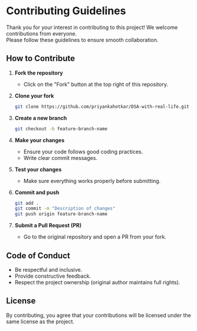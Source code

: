 # Contributing Guidelines

Thank you for your interest in contributing to this project! We welcome contributions from everyone.  
Please follow these guidelines to ensure smooth collaboration.

## How to Contribute

1. **Fork the repository**

   - Click on the "Fork" button at the top right of this repository.

2. **Clone your fork**

   ```bash
   git clone https://github.com/priyankahotkar/DSA-with-real-life.git
   ```

3. **Create a new branch**

   ```bash
   git checkout -b feature-branch-name
   ```

4. **Make your changes**

   - Ensure your code follows good coding practices.
   - Write clear commit messages.

5. **Test your changes**

   - Make sure everything works properly before submitting.

6. **Commit and push**

   ```bash
   git add .
   git commit -m "Description of changes"
   git push origin feature-branch-name
   ```

7. **Submit a Pull Request (PR)**
   - Go to the original repository and open a PR from your fork.

## Code of Conduct

- Be respectful and inclusive.
- Provide constructive feedback.
- Respect the project ownership (original author maintains full rights).

## License

By contributing, you agree that your contributions will be licensed under the same license as the project.
